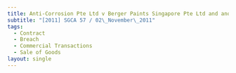 ```yaml
---
title: Anti-Corrosion Pte Ltd v Berger Paints Singapore Pte Ltd and another appeal
subtitle: "[2011] SGCA 57 / 02\_November\_2011"
tags:
  - Contract
  - Breach
  - Commercial Transactions
  - Sale of Goods
layout: single
---
```


